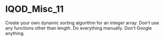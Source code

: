 # IQOD_Misc_11

Create your own dynamic sorting algorithm for an integer array. Don't use any functions other than length. Do everything manually. Don't Google anything.
